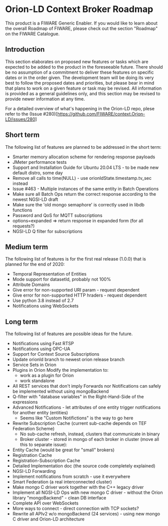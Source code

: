 # Orion-LD Context Broker Roadmap

This product is a FIWARE Generic Enabler.
If you would like to learn about the overall Roadmap of FIWARE, please check out the section "Roadmap" on the FIWARE Catalogue.

## Introduction
This section elaborates on proposed new features or tasks which are expected to
be added to the product in the foreseeable future. There should be no assumption
of a commitment to deliver these features on specific dates or in the order
given. The development team will be doing its very best to follow the proposed
dates and priorities, but please bear in mind that plans to work on a given
feature or task may be revised. All information is provided as a general
guidelines only, and this section may be revised to provide newer information at any time.

For a detailed overview of what's happening in the Orion-LD repo, plese refer to the (Issue #280)[https://github.com/FIWARE/context.Orion-LD/issues/280]

## Short term
The following list of features are planned to be addressed in the short term:
* Smarter memory allocation scheme for rendering response payloads
* JMeter performance tests
* Support and Installation Guide for Ubuntu 20.04 LTS - to be made new default distro, some day
* Remove all calls to time(NULL) - use orionldState.timestamp.tv_sec instead
* Issue #463 - Multiple instances of the same entity in Batch Operations
* Make sure all Batch Ops return the correct response according to the newest NGSI-LD draft
* Make sure the 'old mongo semaphore' is correctly used in libdb functions
* Password and QoS for MQTT subscriptions
* options=expanded => return response in expanded form (for all requests?)
* NGSI-LD Q filter for subscriptions


## Medium term
The following list of features is for the first real release (1.0.0) that is planned for the end of 2020:

* Temporal Representation of Entities
* Mode support for datasetId, probably not 100%
* Attribute Domains
* Give error for non-supported URI param     - request dependent
* Give error for non-supported HTTP hraders  - request dependent
* Use python 3.8 instead of 2.7
* Notifications using WebSockets

## Long term
The following list of features are possible ideas for the future.
* Notifications using Fast RTSP
* Notifications using OPC-UA
* Support for Context Source Subscriptions
* Update orionld branch to newest orion release branch
* Service Sets in Orion
* Plugins in Orion
  Modify the implementation to:
    * work as a plugin for Orion
    * work standalone
* All REST services that don't imply Forwards nor Notifications can safely be implemented without using mongoBackend
* Q-filter with "database variables" in the Right-Hand-Side of the expressions
* Advanced Notifications - let attributes of one entity trigger notifications for another entity (entities)
    * Seems like "Custom Notifictions" is the way to go here
* Rewrite Subscription Cache (current sub-cache depends on TEF Federation Scheme)
    * No sub-cache refresh, instead, clusters that communicate in binary
    * Broker cluster - stored in mongo of each broker in cluster (move all this to separate issue):
* Entity Cache (would be great for "small" brokers)
* Registration Cache
* Registration-Subscription Cache
* Detailed Implementation doc (the source code completely explained)
* NGSI-LD Forwarding
* Implement notifications from scratch - use it everywhere
* Smart Federation (a real interconnected cluster)
* Make mongo C driver work together with the C++ legacy driver
* Implement all NGSI-LD Ops with new mongo C driver - without the Orion library "mongoBackend" - clean DB interface
* Complete API over WebSockets
* More ways to connect - direct connection with TCP sockets?
* Rewrite all APIv2 w/o mongoBackend (24 services) - using new mongo C driver and Orion-LD architecture
